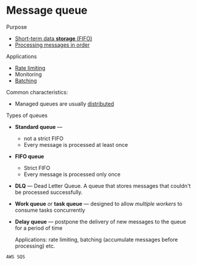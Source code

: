 # Message queue

Purpose
* [Short-term data **storage** (FIFO)](../data-storage.md)
* [Processing messages in order](../concurrency-control.md)

Applications
* [Rate limiting](../../rate-limiting.md)
* Monitoring
* [Batching](../../batching.md)

Common characteristics:
* Managed queues are usually [distributed](../../distributed.md)

Types of queues

* **Standard queue** —
  * not a strict FIFO
  * Every message is processed at least once
* **FIFO queue**
  * Strict FIFO
  * Every message is processed only once
* **DLQ** — Dead Letter Queue. A queue that stores messages that couldn't be processed successfully.
* **Work queue** or **task queue** — designed to allow _multiple workers_ to consume tasks concurrently
* **Delay queue** — postpone the delivery of new messages to the queue for a period of time

  Applications: rate limiting, batching (accumulate messages before processing) etc.

~~~admonish example
AWS SQS
~~~

